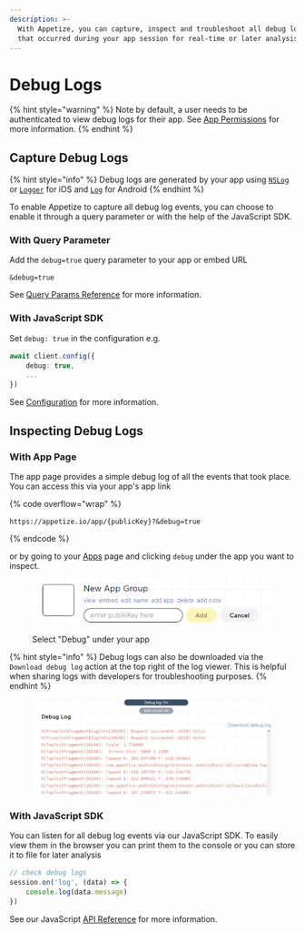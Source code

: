 ```yaml
---
description: >-
  With Appetize, you can capture, inspect and troubleshoot all debug log events
  that occurred during your app session for real-time or later analysis.
---
```


# Debug Logs

{% hint style="warning" %}
Note by default, a user needs to be authenticated to view debug logs for their app. See [App Permissions](../platform/app-permissions.md) for more information.
{% endhint %}

## Capture Debug Logs

{% hint style="info" %}
Debug logs are generated by your app using [`NSLog`](https://developer.apple.com/documentation/foundation/1395275-nslog) or [`Logger`](https://developer.apple.com/documentation/os/logger) for iOS and [`Log`](https://developer.android.com/reference/android/util/Log) for Android
{% endhint %}

To enable Appetize to capture all debug log events, you can choose to enable it through a query parameter or with the help of the JavaScript SDK.

### With Query Parameter

Add the `debug=true` query parameter to your app or embed URL

```uri
&debug=true
```

See [Query Params Reference](query-params-reference.md#debug) for more information.

### With JavaScript SDK

Set `debug: true` in the configuration e.g.

```typescript
await client.config({
    debug: true,
    ...
})
```

See [Configuration](../javascript-sdk/configuration.md#debug) for more information.

## Inspecting Debug Logs

### With App Page

The app page provides a simple debug log of all the events that took place. You can access this via your app's app link

{% code overflow="wrap" %}
```url
https://appetize.io/app/{publicKey}?&debug=true
```
{% endcode %}

or by going to your [Apps](https://appetize.io/apps) page and clicking `debug` under the app you want to inspect.

<figure><img src="../.gitbook/assets/image (10) (1) (1) (1) (1).png" alt="Example App Link with Debug Action"><figcaption><p>Select "Debug" under your app</p></figcaption></figure>

{% hint style="info" %}
Debug logs can also be downloaded via the `Download debug log` action at the top right of the log viewer. This is helpful when sharing logs with developers for troubleshooting purposes.
{% endhint %}

<figure><img src="../.gitbook/assets/image (3) (1) (1) (1).png" alt="Example Debug logs from App Page"><figcaption></figcaption></figure>

### With JavaScript SDK

You can listen for all debug log events via our JavaScript SDK. To easily view them in the browser you can print them to the console or you can store it to file for later analysis

```typescript
// check debug logs
session.on('log', (data) => {
    console.log(data.message)
})
```

See our JavaScript [API Reference](../javascript-sdk/api-reference.md#on-1) for more information.
